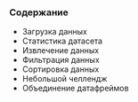 ### Содержание
- Загрузка данных
- Статистика датасета
- Извлечение данных
- Фильтрация данных
- Сортировка данных
- Небольшой челлендж
- Объединение датафреймов
